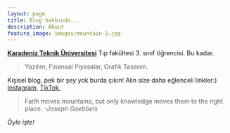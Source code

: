 ```yaml
---
layout: page
title: Blog hakkında...
description: About
feature_image: images/mountain-2.jpg
---
```


**[Karadeniz Teknik Üniversitesi](https://www.ktu.edu.tr/med)** Tıp fakültesi 3. sınıf öğrencisi. Bu kadar.

>Yazılım,
>Finansal Piyasalar,
>Grafik Tasarım.

Kişisel blog, pek bir şey yok burda çıkın! Alın size daha eğlenceli linkler:) [Instagram](https://www.instagram.com/), [TikTok](https://www.tiktok.com/tr-TR/), 


>Faith moves mountains, but only knowledge moves them to the right place. <cite>-Joseph Goebbels</cite>


*Öyle işte!*
